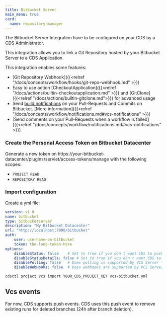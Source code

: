 ```yaml
---
title: Bitbucket Server
main_menu: true
card: 
  name: repository-manager
---
```


The Bitbucket Server Integration have to be configured on your CDS by a CDS Administrator.

This integration allows you to link a Git Repository hosted by your Bitbucket Server
to a CDS Application.

This integration enables some features:

 - [Git Repository Webhook]({{<relref "/docs/concepts/workflow/hooks/git-repo-webhook.md" >}})
 - Easy to use action [CheckoutApplication]({{<relref "/docs/actions/builtin-checkoutapplication.md" >}}) and [GitClone]({{<relref "/docs/actions/builtin-gitclone.md">}}) for advanced usage
 - Send [build notifications](https://developer.atlassian.com/server/bitbucket/how-tos/updating-build-status-for-commits/) on your Pull-Requests and Commits on Bitbucket. [More information]({{<relref "/docs/concepts/workflow/notifications.md#vcs-notifications" >}})
 - [Send comments on your Pull-Requests when a workflow is failed]({{<relref "/docs/concepts/workflow/notifications.md#vcs-notifications" >}})

### Create the Personal Access Token on Bitbucket Datacenter

Generate a new token on https://your-bitbucket-datacenter/plugins/servlet/access-tokens/manage with the following scopes:
 - `PROJECT READ`
 - `REPOSITORY READ`

### Import configuration

Create a yml file:

```yaml
version: v1.0
name: bitbucket
type: bitbucketserver
description: "My Bitbucket Datacenter"
url: "http://localhost:7990/bitbucket"
auth:
    user: username-on-bitbucket
    token: the-long-token-here
options:
    disableStatus: false    # Set to true if you don't want CDS to push statuses on the VCS server - optional
    disableStatusDetails: false # Set to true if you don't want CDS to push CDS URL in statuses on the VCS server - optional
    disablePolling: false   # Does polling is supported by VCS Server - optional
    disableWebHooks: false  # Does webhooks are supported by VCS Server - optional
```

```sh
cdsctl project vcs import YOUR_CDS_PROJECT_KEY vcs-bitbucket.yml
```

## Vcs events

For now, CDS supports push events. CDS uses this push event to remove existing runs for deleted branches (24h after branch deletion).